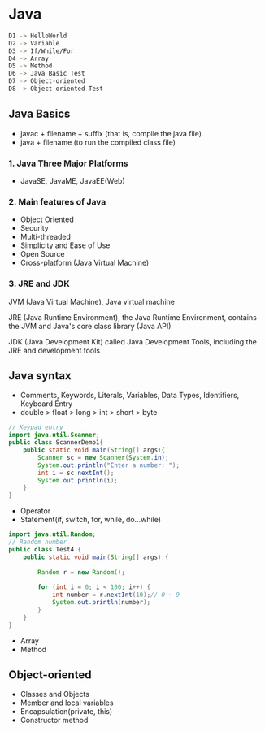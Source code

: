 # Java
```bash
D1 -> HelloWorld
D2 -> Variable
D3 -> If/While/For
D4 -> Array
D5 -> Method
D6 -> Java Basic Test
D7 -> Object-oriented
D8 -> Object-oriented Test
```
## Java Basics
 - javac + filename + suffix (that is, compile the java file)
 - java + filename (to run the compiled class file)
### 1. Java Three Major Platforms
 - JavaSE, JavaME, JavaEE(Web)
### 2. Main features of Java
- Object Oriented
- Security
- Multi-threaded
- Simplicity and Ease of Use
- Open Source
- Cross-platform (Java Virtual Machine)
### 3. JRE and JDK
JVM (Java Virtual Machine), Java virtual machine

JRE (Java Runtime Environment), the Java Runtime Environment, contains the JVM and Java's core class library (Java API)

JDK (Java Development Kit) called Java Development Tools, including the JRE and development tools

## Java syntax
 - Comments, Keywords, Literals, Variables, Data Types, Identifiers, Keyboard Entry
 - double > float > long > int > short > byte
```java
// Keypad entry
import java.util.Scanner;
public class ScannerDemo1{
	public static void main(String[] args){
		Scanner sc = new Scanner(System.in);
		System.out.println("Enter a number: ");
		int i = sc.nextInt();
		System.out.println(i);
	}
}
```
 - Operator
 - Statement(if, switch, for, while, do...while)
```java
import java.util.Random;
// Random number
public class Test4 {
    public static void main(String[] args) {
        
        Random r = new Random();
        
        for (int i = 0; i < 100; i++) {
            int number = r.nextInt(10);// 0 ~ 9
            System.out.println(number);
        }
    }
}
```
 - Array
 - Method
## Object-oriented
 - Classes and Objects
 - Member and local variables
 - Encapsulation(private, this)
 - Constructor method
